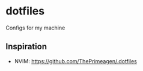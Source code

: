 # dotfiles

Configs for my machine

## Inspiration

- NVIM: https://github.com/ThePrimeagen/.dotfiles

